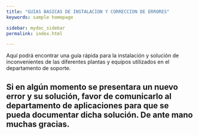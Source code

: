 ```yaml
---
title: "GUIAS BASICAS DE INSTALACION Y CORRECCION DE ERRORES"
keywords: sample homepage

sidebar: mydoc_sidebar
permalink: index.html

---
```


Aquí podrá encontrar una guía rápida para la instalación y solución de inconvenientes de las diferentes plantas y equipos utilizados en el departamento de soporte.

## Si en algún momento se presentara un nuevo error y su solución, favor de comunicarlo al departamento de aplicaciones para que se pueda documentar dicha solución. De ante mano muchas gracias.



